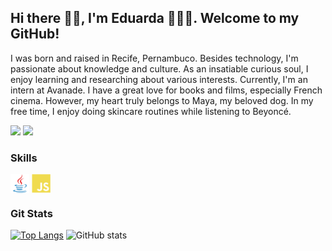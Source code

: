 ## Hi there 👋🏽, I'm Eduarda 👩🏽‍💻. Welcome to my GitHub!

I was born and raised in Recife, Pernambuco. Besides technology, I'm passionate about knowledge and culture. As an insatiable curious soul, I enjoy learning and researching about various interests. Currently, I'm an intern at Avanade. I have a great love for books and films, especially French cinema. However, my heart truly belongs to Maya, my beloved dog. In my free time, I enjoy doing skincare routines while listening to Beyoncé.

<a href = "mailto:duarda.alvesx@gmail.com"><img src="https://img.shields.io/badge/-Gmail-%23333?style=for-the-badge&logo=gmail&logoColor=white" target="_blank"></a>
<a href="https://www.linkedin.com/in/eduardaalves/" target="_blank"><img src="https://img.shields.io/badge/-LinkedIn-%230077B5?style=for-the-badge&logo=linkedin&logoColor=white" target="_blank"></a> 

### Skills

  <img align="center" alt="Java" height="30" width="30" src="https://raw.githubusercontent.com/devicons/devicon/master/icons/java/java-original.svg">  <img align="center" alt="Js" height="30" width="30" src="https://raw.githubusercontent.com/devicons/devicon/master/icons/javascript/javascript-plain.svg">

### Git Stats 

[![Top Langs](https://github-readme-stats.vercel.app/api/top-langs/?username=eduardaalvess&layout=donut&langs_count=4&theme=transparent)](https://github.com/eduardaalvess/github-readme-stats)
![GitHub stats](https://github-readme-stats.vercel.app/api?username=eduardaalvess&show_icons=true&theme=transparent) 
